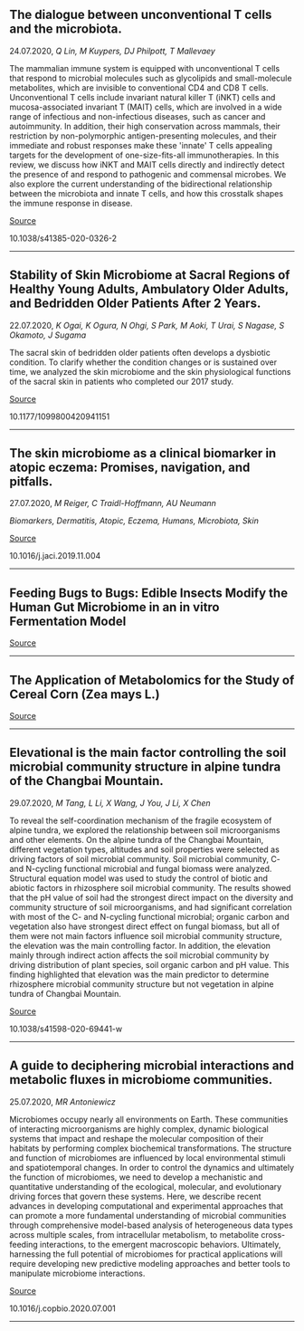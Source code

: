 ## The dialogue between unconventional T cells and the microbiota.
 24.07.2020, _Q Lin, M Kuypers, DJ Philpott, T Mallevaey_


The mammalian immune system is equipped with unconventional T cells that respond to microbial molecules such as glycolipids and small-molecule metabolites, which are invisible to conventional CD4 and CD8 T cells. Unconventional T cells include invariant natural killer T (iNKT) cells and mucosa-associated invariant T (MAIT) cells, which are involved in a wide range of infectious and non-infectious diseases, such as cancer and autoimmunity. In addition, their high conservation across mammals, their restriction by non-polymorphic antigen-presenting molecules, and their immediate and robust responses make these 'innate' T cells appealing targets for the development of one-size-fits-all immunotherapies. In this review, we discuss how iNKT and MAIT cells directly and indirectly detect the presence of and respond to pathogenic and commensal microbes. We also explore the current understanding of the bidirectional relationship between the microbiota and innate T cells, and how this crosstalk shapes the immune response in disease.

[Source](https://www.nature.com/articles/s41385-020-0326-2)

10.1038/s41385-020-0326-2

---

## Stability of Skin Microbiome at Sacral Regions of Healthy Young Adults, Ambulatory Older Adults, and Bedridden Older Patients After 2 Years.
 22.07.2020, _K Ogai, K Ogura, N Ohgi, S Park, M Aoki, T Urai, S Nagase, S Okamoto, J Sugama_


The sacral skin of bedridden older patients often develops a dysbiotic condition. To clarify whether the condition changes or is sustained over time, we analyzed the skin microbiome and the skin physiological functions of the sacral skin in patients who completed our 2017 study.

[Source](https://journals.sagepub.com/doi/abs/10.1177/1099800420941151)

10.1177/1099800420941151

---

## The skin microbiome as a clinical biomarker in atopic eczema: Promises, navigation, and pitfalls.
 27.07.2020, _M Reiger, C Traidl-Hoffmann, AU Neumann_


_Biomarkers, Dermatitis, Atopic, Eczema, Humans, Microbiota, Skin_

[Source](https://www.sciencedirect.com/science/article/pii/S0091674919314873)

10.1016/j.jaci.2019.11.004

---

## Feeding Bugs to Bugs: Edible Insects Modify the Human Gut Microbiome in an in vitro Fermentation Model

[Source](https://www.frontiersin.org/articles/10.3389/fmicb.2020.01763/full)

---

## The Application of Metabolomics for the Study of Cereal Corn (Zea mays L.)

[Source](https://www.mdpi.com/2218-1989/10/8/300/htm)

---

## Elevational is the main factor controlling the soil microbial community structure in alpine tundra of the Changbai Mountain.
 29.07.2020, _M Tang, L Li, X Wang, J You, J Li, X Chen_


To reveal the self-coordination mechanism of the fragile ecosystem of alpine tundra, we explored the relationship between soil microorganisms and other elements. On the alpine tundra of the Changbai Mountain, different vegetation types, altitudes and soil properties were selected as driving factors of soil microbial community. Soil microbial community, C- and N-cycling functional microbial and fungal biomass were analyzed. Structural equation model was used to study the control of biotic and abiotic factors in rhizosphere soil microbial community. The results showed that the pH value of soil had the strongest direct impact on the diversity and community structure of soil microorganisms, and had significant correlation with most of the C- and N-cycling functional microbial; organic carbon and vegetation also have strongest direct effect on fungal biomass, but all of them were not main factors influence soil microbial community structure, the elevation was the main controlling factor. In addition, the elevation mainly through indirect action affects the soil microbial community by driving distribution of plant species, soil organic carbon and pH value. This finding highlighted that elevation was the main predictor to determine rhizosphere microbial community structure but not vegetation in alpine tundra of Changbai Mountain.

[Source](https://www.nature.com/articles/s41598-020-69441-w)

10.1038/s41598-020-69441-w

---

## A guide to deciphering microbial interactions and metabolic fluxes in microbiome communities.
 25.07.2020, _MR Antoniewicz_


Microbiomes occupy nearly all environments on Earth. These communities of interacting microorganisms are highly complex, dynamic biological systems that impact and reshape the molecular composition of their habitats by performing complex biochemical transformations. The structure and function of microbiomes are influenced by local environmental stimuli and spatiotemporal changes. In order to control the dynamics and ultimately the function of microbiomes, we need to develop a mechanistic and quantitative understanding of the ecological, molecular, and evolutionary driving forces that govern these systems. Here, we describe recent advances in developing computational and experimental approaches that can promote a more fundamental understanding of microbial communities through comprehensive model-based analysis of heterogeneous data types across multiple scales, from intracellular metabolism, to metabolite cross-feeding interactions, to the emergent macroscopic behaviors. Ultimately, harnessing the full potential of microbiomes for practical applications will require developing new predictive modeling approaches and better tools to manipulate microbiome interactions.

[Source](https://www.sciencedirect.com/science/article/abs/pii/S0958166920300896)

10.1016/j.copbio.2020.07.001

---

